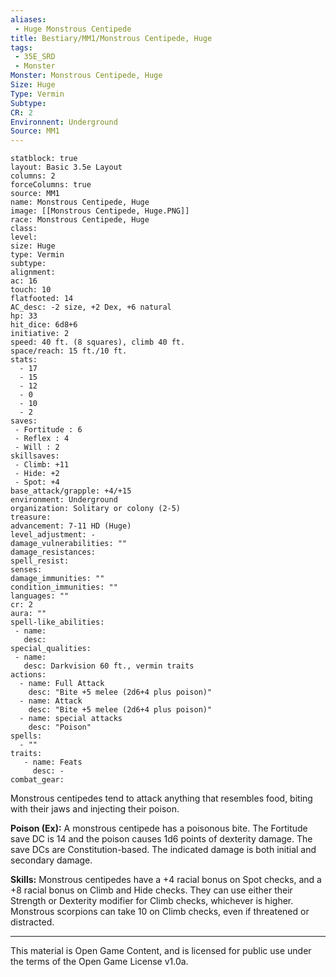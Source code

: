```yaml
---
aliases:
 - Huge Monstrous Centipede
title: Bestiary/MM1/Monstrous Centipede, Huge
tags: 
 - 35E_SRD
 - Monster
Monster: Monstrous Centipede, Huge
Size: Huge
Type: Vermin
Subtype: 
CR: 2
Environnent: Underground
Source: MM1
---
```


```statblock
statblock: true
layout: Basic 3.5e Layout
columns: 2
forceColumns: true
source: MM1 
name: Monstrous Centipede, Huge
image: [[Monstrous Centipede, Huge.PNG]]
race: Monstrous Centipede, Huge
class: 
level: 
size: Huge
type: Vermin
subtype: 
alignment: 
ac: 16
touch: 10
flatfooted: 14
AC_desc: -2 size, +2 Dex, +6 natural
hp: 33
hit_dice: 6d8+6
initiative: 2
speed: 40 ft. (8 squares), climb 40 ft.
space/reach: 15 ft./10 ft.
stats:
  - 17
  - 15
  - 12
  - 0
  - 10
  - 2
saves:
 - Fortitude : 6
 - Reflex : 4
 - Will : 2
skillsaves:
 - Climb: +11
 - Hide: +2
 - Spot: +4
base_attack/grapple: +4/+15
environment: Underground
organization: Solitary or colony (2-5)
treasure: 
advancement: 7-11 HD (Huge)
level_adjustment: -
damage_vulnerabilities: ""
damage_resistances: 
spell_resist: 
senses: 
damage_immunities: ""
condition_immunities: ""
languages: ""
cr: 2
aura: ""
spell-like_abilities:
 - name: 
   desc: 
special_qualities:
 - name:
   desc: Darkvision 60 ft., vermin traits
actions:
  - name: Full Attack
    desc: "Bite +5 melee (2d6+4 plus poison)"
  - name: Attack
    desc: "Bite +5 melee (2d6+4 plus poison)"
  - name: special attacks
    desc: "Poison"
spells:
  - ""
traits:
   - name: Feats
     desc: -
combat_gear:  
```


Monstrous centipedes tend to attack anything that resembles food, biting with their jaws and injecting their poison.


**Poison (Ex):** A monstrous centipede has a poisonous bite. The Fortitude save DC is 14 and the poison causes 1d6 points of dexterity damage. The save DCs are Constitution-based. The indicated damage is both initial and secondary damage.


**Skills:** Monstrous centipedes have a +4 racial bonus on Spot checks, and a +8 racial bonus on Climb and Hide checks. They can use either their Strength or Dexterity modifier for Climb checks, whichever is higher. Monstrous scorpions can take 10 on Climb checks, even if threatened or distracted.

---

This material is Open Game Content, and is licensed for public use under the terms of the Open Game License v1.0a.
